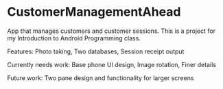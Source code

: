 # CustomerManagementAhead
App that manages customers and customer sessions.
This is a project for my Introduction to Android Programming class.

Features:
  Photo taking,
  Two databases,
  Session receipt output

Currently needs work: 
  Base phone UI design,
  Image rotation,
  Finer details
  
Future work:
  Two pane design and functionality for larger screens
